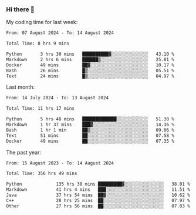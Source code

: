 ### Hi there 👋

My coding time for last week:

<!--START_SECTION:week-->

```txt
From: 07 August 2024 - To: 14 August 2024

Total Time: 8 hrs 9 mins

Python       3 hrs 30 mins   ██████████▓░░░░░░░░░░░░░░   43.10 %
Markdown     2 hrs 6 mins    ██████▒░░░░░░░░░░░░░░░░░░   25.81 %
Docker       49 mins         ██▓░░░░░░░░░░░░░░░░░░░░░░   10.17 %
Bash         26 mins         █▒░░░░░░░░░░░░░░░░░░░░░░░   05.51 %
Text         24 mins         █▒░░░░░░░░░░░░░░░░░░░░░░░   04.97 %
```

<!--END_SECTION:week-->

Last month:

<!--START_SECTION:month-->

```txt
From: 14 July 2024 - To: 13 August 2024

Total Time: 11 hrs 17 mins

Python       5 hrs 48 mins   █████████████░░░░░░░░░░░░   51.38 %
Markdown     1 hr 37 mins    ███▓░░░░░░░░░░░░░░░░░░░░░   14.36 %
Bash         1 hr 1 min      ██▒░░░░░░░░░░░░░░░░░░░░░░   09.06 %
Text         51 mins         ██░░░░░░░░░░░░░░░░░░░░░░░   07.58 %
Docker       49 mins         ██░░░░░░░░░░░░░░░░░░░░░░░   07.35 %
```

<!--END_SECTION:month-->

The past year:

<!--START_SECTION:year-->

```txt
From: 15 August 2023 - To: 14 August 2024

Total Time: 356 hrs 49 mins

Python             135 hrs 38 mins █████████▓░░░░░░░░░░░░░░░   38.01 %
Markdown           41 hrs 4 mins   ███░░░░░░░░░░░░░░░░░░░░░░   11.51 %
Java               37 hrs 54 mins  ██▓░░░░░░░░░░░░░░░░░░░░░░   10.62 %
C++                28 hrs 25 mins  ██░░░░░░░░░░░░░░░░░░░░░░░   07.97 %
Other              27 hrs 56 mins  ██░░░░░░░░░░░░░░░░░░░░░░░   07.83 %
```

<!--END_SECTION:year-->
